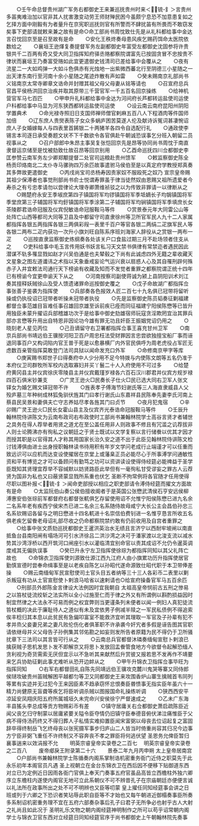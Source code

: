 <!-- { "loadSidebar": true } -->
　　○壬午命总督贵州湖广军务右都御史王来兼巡抚贵州时来＜锍-釒＞言贵州多苖夷难治加以官非其人扰害激变动劳王师财殚民困今虽颇宁息恐不加意患复如之乞择方面中刚毅有为者量升在京宪职巡抚则官有所警而不肆扰苖有所畏而不敢窃发矣事下吏部请就敕来兼之故有是命○命工部尚书周忱致仕先是从礼科都给事中金达言召忱回京至是召至故有是命
　　○安化王秩炵奏母患风疾乞赐药饵命太医院依数给之
　　○襄垣王逊煇复奏提督军务左副都御史年富受左都御史沈固参将许贵银共千二百两有奇又受大同卫指挥知府驿丞赂都察院谓富先已按固贪冒不忠按贵不律状而襄垣王乃奏富受赂如此宜更遣御史钱清司已差给事中会覆从之
　　○夜有流星二一大如鸡弹一大如斗色俱赤有光烛地一出紫微西蕃北行至阴德三小星随之一出天津东南行至河南十余小星随之尾迹炸散有声如雷
　　○癸未赐南京礼部尚书义铭南京太常寺卿章文诰命并封赠其祖父母父母妻从铭等请也
　　○召宣府总兵官昌平侯杨洪回京治疾并取其原带三千营官军一千五百名回京操练
　　○给神机营官军马七百匹
　　○甲申升礼科都给事中金达为河间府长芦都转运盐使司运使户科都给事中马显为河东狭西都转运盐使司运使
　　○设云南云南府昆阳州阴阳学置典术
　　○命光禄寺照旧日支国师禅师僧官剌麻五百八人下程酒肉等件国师加倍
　　○辽东庶人贵爕表陈子女众多蜗庐困苦莫遂人伦及献诗诉冤词甚凄惋诏庶人子女婚嫁每人与四表里首餙银二十两猪羊各四令自选配行礼
　　○通政使李锡言本司逐日承受奏题文状不下千数欲令各官俱赴午朝诚恐误事乞分班入朝留二员视事从之
　　○召户部郎中朱昂主事吴复张恺回京先是昂等协同尚书周忱于南直隶督运京储至是忱被劾致仕故召昂等回京别用
　　○乙酉命巡抚四川佥都御史李匡参赞云南军务左少卿郑颙提督二处官司运粮赴贵州馈军
　　○敕监察御史陈全杨贡印烙南北二太仆寺马骡驹四万余匹故事遣驸马侯伯至是以真定府学教授郑真奏其多弊故更遣御史
　　○丙戌尚宝司丞杨寿因责家奴不服殴死之奴乃  宣宗皇帝赐其祖少保溥者也事觉刑部尚书俞士悦谓寿罪虽于律当徒然奴由恩赐又祖所遗爱者今寿杀之有亏忠孝请勿以尝律论大理寺卿萧维祯驳之以为传致非罪请一以律断从之
　　○赐楚府永安王季埱庶第四子镇国将军均镠镇国将军季坻嫡长子均锔镇国将军季堂庶第三子辅国将军均釪镇国将军季涂第二子辅国将军均锏镇国将军季填庶长女茶陵郡君诰命冠服及仪宾倪敏诰命冠服鞍马等件
　　○赏景泰元年大同雷公山等处阵亡山西等都司大同等卫县及中都留守司直隶徐州等卫所官军民人九十二人家属都指挥各银五两指挥各银三两俱彩叚一表里千百户等官各银二两绢二疋旗军民人等各银二两布二疋内获功一次升小旗刘旺自陈系序班刘海家人辞役从之赏银一两布一疋
　　○巡按直隶监察御史练纲奏各处该关户口食盐过期三月不赴场领者住支从之
　　○吏科给事中毛玉言传用妖书妖言私习天文禁书俱律有常禁迩者遇民因此潜谋不轨多罹显戮如赵才兴吴伯通是也夫辇毂之下尚有此诚虑四外无籍之辈收藏天文星象之图左道谶讳之术指以天象垂戒妄论气运兴衰以扇惑人心及其自罹刑辟何殊赤子入井宜敕法司通行天下榜谕有收藏及知而不发觉者重罪之都察院谓正统十四年已有榜谕今宜更申谕天下从之
　　○河南按察司副使蒋诚为颍上县阴阳训术刘江奏其擅释妖贼徐山及受人馈遗诸罪命巡按御史覆之
　　○戊子命故湖广都指挥佥事张善子鉴袭为指挥使
　　○兵部奏各色报效人匠二百七十九名俱已冠带将留听操或仍执役诏已冠带者听操未冠带者执役
　　○先是监察御史陈员韬奏征剿福建都督佥事范雄目盲难任事召雄回京雄至诉前疾已痊而同征福建宁阳侯陈懋等已皆升用独臣未蒙升擢诏兵部稽雄功次于是给事中御史劾雄宿师玩寇贪淫欺罔宜治其罪兵部亦言懋等升用出自特恩非因论功今雄有罪无功且奸臣王振姻党诏仍用之
　　○晓刻老人星见丙位
　　○己丑谪留守右卫署都指挥佥事王喜充甘州卫军
　　○南京兵部尚书靖远伯王骥按河阳卫百户周忠枉法受财罪因言忠尝欲独擅宝船厂事而诬退同事百户又构词陷内官王普于死是以愈暴横厂内外官民俱呼为周老虎役占军匠无虑数百亲管指挥莫敢登门法司具狱以闻命发充口外军
　　○命修南京甲字等库
　　○庚寅赐书郑世子曰得奏府中人少分用不足今特拨与内使陈文朗等五名仍准于本府仪卫司群牧所军校内选取寡妇并买丫鬟二十人入府使用不可过多
　　○给楚府黄冈县主并仪宾徐庆零陵县主并仪宾戴瑾岁禄各六百石汉川郡君并仪宾方规岁禄四百石俱米钞兼支
　　○广灵王逊火□民奏长子仕火□民已选大同右卫军人张文铎女为婚乞赐文铎冠带不许
　　○旌表孝子傅海节妇谢氏等三人海直隶威县人父殁庐墓三年种树成林狐兔驯伏旌其门曰孝行谢氏山东嘉祥县民陈奉先妻李氏河南上蔡县民吴景和妻俱夫亡守志养姑尽孝各旌其门曰贞节
　　○夜月犯鬼宿
　　○辛卯赐广灵王逊火□民长女霍山县主及仪宾齐光泰诰命冠服鞍马等件
　　○壬辰升翰林院侍讲陈文为云南布政司右布政使时工部尚书兼翰林院学士高谷言贤才者辅世之具务在得人荐举者用贤之道尤在至公盖任用非人则政事不修且有冗滥之讥荐拔非人则士论腾沸亦有徇私之议朝廷之于贤士既试以文学复察以言行储餋以优其才因才而授其职是以官得其人才称其用国家长治久安之道不出于此臣见翰林院侍讲陈文检讨钱溥俱由进士出身授职翰林读书待用积有年岁文学问老成行止端谨才可以任重而致远识可以应机而达变设使擢居在京堂上或藩臬正员必能尽心于所事溥学问通敏性资和平有博览之才可以备顾问有勤笃之功可以资讲读设使得侍经筵必能禆益于圣学臣既知其贤理宜荐举不容缄默以妨贤路臣此举但有一毫徇私甘受谬妄之罪古人云荐贤为国非为私也又曰蔽贤蒙显戮所系重也伏乞  圣断不拘常例将各官随才任用使得尽职以图补报＜锍-釒＞闻命吏部授以相应之职吏部请令溥侍经筵而擢文方面故有是命
　　○太监阮伯山奏公侯伯擅收阍者于是英国公张懋武清侯石亨安远侯柳溥惠安伯张琮前军都督府右都督张軏俱乞存留使用诏不允惟宁阳侯陈懋已进九名余二名系年老有疾西宁侯宋杰已进二名余三名系随侍故母咸宁大长公主会昌伯孙忠三名系钦赐诏各留与之明日懋进十四名軏进十名崇信伯费钊进一名惟亨恳言所收五名俱老疾乞留餋老母诏礼部尽收之仍命都察院禁约敢有仍前收用及自宫者重罪之
　　○给事中张文质劾巡抚都御史王暹洪英治水无绩且言济宁以西耐牢坡闸以南直抵鱼台县南阳闸有塌场河可引水济徐吕二洪沙湾之决可于潘家渡以北浚支流以减水势其沙湾浮桥以西开筑河口闸座引水以灌临清宜别命官以责其成诏不允仍令暹英调度戒其无偏执误事
　　○癸巳升永宁左卫指挥使徐琮为都指挥同知以其父礼阵亡故也
　　○命锦衣卫指挥使刘源致仕源江西九江府人由小旗累功历升指挥使居官勤慎宣德时尝奉命缉事至是以老疾自陈乞以孙昭代遂命源致仕昭代职于本卫带俸差操
　　○赐云南缅甸军民宣慰使司土官头目五者纳等三十三人各彩币二表里以剿杀叛寇有功从土官宣慰使卜剌浪马哈省以速剌请也○给宣府操备官军马五百余匹
　　○刑部员外郎陈金言律设大法例因时宜我朝自  太祖高皇帝悯前古五刑之惨易之以笞杖徒流绞斩之法实所以全小过施至仁而于律之外又有所谓例以斟酌损益因时制宜然律之大法永不可易而例之权宜弊则当更谨条列未便者以闻一例妇人真犯徒流笞杖概的决此于廉耻待人之道似有未及宜依男子例减半赎之一军民私债例不得追索俟丰稔归其本息以此贫民有急偏叩富室不能救济宜听其理取一军官及子孙辈有犯不孝并烝父妾妻兄弟之妻凡败伦伤化者俱革职不许承袭今奸宄者多假是诬告图其官职请依继母并义父母告子孙例集其邻佑勘之如妄则发所告者原籍为民不得仍于卫所骚扰章下三法司以其言皆可行从之
　　○云南总兵官都督沐璘奏缅甸宣慰卜剌浪已擒获贼子思机发思卜发不即解京又将思卜发放回盂餋管食地方今欲督令起解恐缅人贪利视为奇货需索无厌但宜示以不急听其来献然后升赏彼又报若思不发再作不靖要来乞兵协助征剿此事尤难听从恐开边衅从之
　　○甲午升锦衣卫指挥佥事毕旺为指挥同知
　　○右军右都督田礼自陈先同靖远伯王骥攻克麓川鬼哭等寨又同侍郎侯琎攻破贵州苖贼解困平越都匀等卫又同都御史王来攻围香炉山寨生擒贼首韦同列等累有实迹并无过犯今王来因臣素不趋承窃怀忿恨奏臣昬愦事无指实臣年虽六十一精力尚健原无盲聋等疾乞将臣听调杀贼以图报国命礼操练听调
　　○狭西西安平凉延安凤翔庆阳五府所属城垣久未完命兴安侯徐宁严督速成之
　　○乙未广东海丰县猺头李总成等贡方物赐彩币有差
　　○镇守居庸关右佥都御史萧启疏陈臣近闻父丧乞归守制蒙以居庸紧要关隘令臣夺情仍旧镇守臣奉德音俯伏涕泣痛惟臣于父病不得侍汤药终又不得归葬人子私情实难抑置臣闻宋富弼以母丧去位诏起复之富固辞卒得终制岳飞乞终母丧以张宪摄军事步归庐山二人皆当时倚重尚容其归况今边事方宁臣非弼飞重任不许终制又不容奔丧不孝之罪臣将何逃伏望  圣恩务允俾臣暂归襄事遄来以效涓报不允
　　明英宗睿皇帝实录卷之二百七
　明英宗睿皇帝实录卷之二百八
　　废帝郕戾王附录第二十六
　　景泰二年九月丙申朔  太上皇帝居南宫
　　○户部尚书兼翰林院学士陈循奏内阁系掌制诰机密重务衙门近侍之职莫先于此永乐初年本阁官员凡遇  圣上视朝立在金台东锦衣卫在西后因不便移下贴御道东西对立已为定例近日因雨各衙门官俱上奉天门奏事五府官虽品高皆立西檐柱外独六卿序立东檐柱内遂使内阁官无地可立此系朝仪不可不辨昔孔子在宗庙朝廷亦便便言诚以礼法所在政事所出之处不可不明辨也又臣等叨蒙  皇上擢任同知经筵事会讲之日班或列于六卿之下恐识者笑玷辱此职自臣等不才始也又每午朝进近御榻奏事臣所奏多系制诏机密重务理不宜在五府六部奏杂事后孔子曰君子无所争必也射乎古人大射之礼尚且如此况于  圣明礼乐文物之朝内阁经筵神明制作之所可以苟乎诏常朝内阁学士与锦衣卫官东西对立经筵日同知经筵官序于尚书都御史上午朝翰林院先奏事
